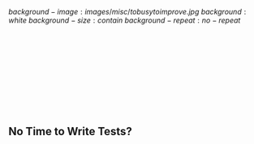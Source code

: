 $background-image:images/misc/tobusytoimprove.jpg$
$background:white$
$background-size:contain$
$background-repeat:no-repeat$
<br/>
<br/>
<br/>
<br/>
<br/>
<br/>
<br/>
<br/>
<br/>
<br/>
<br/>

## No Time to Write Tests?

